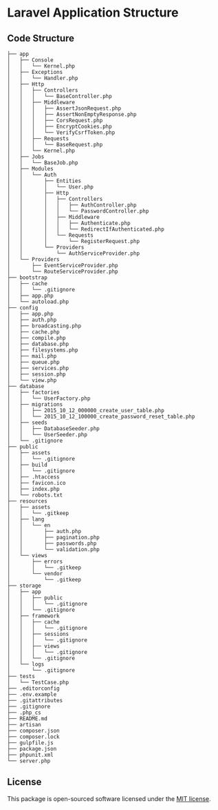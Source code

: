 # Laravel Application Structure

## Code Structure

    ├── app
    │   ├── Console
    │   │   └── Kernel.php
    │   ├── Exceptions
    │   │   └── Handler.php
    │   ├── Http
    │   │   ├── Controllers
    │   │   │   └── BaseController.php
    │   │   ├── Middleware
    │   │   │   ├── AssertJsonRequest.php
    │   │   │   ├── AssertNonEmptyResponse.php
    │   │   │   ├── CorsRequest.php
    │   │   │   ├── EncryptCookies.php
    │   │   │   └── VerifyCsrfToken.php
    │   │   ├── Requests
    │   │   │   └── BaseRequest.php
    │   │   └── Kernel.php
    │   ├── Jobs
    │   │   └── BaseJob.php
    │   ├── Modules
    │   │   └── Auth
    │   │       ├── Entities
    │   │       │   └── User.php
    │   │       ├── Http
    │   │       │   ├── Controllers
    │   │       │   │   ├── AuthController.php
    │   │       │   │   └── PasswordController.php
    │   │       │   ├── Middleware
    │   │       │   │   ├── Authenticate.php
    │   │       │   │   └── RedirectIfAuthenticated.php
    │   │       │   └── Requests
    │   │       │       └── RegisterRequest.php
    │   │       └── Providers
    │   │           └── AuthServiceProvider.php
    │   └── Providers
    │       ├── EventServiceProvider.php
    │       └── RouteServiceProvider.php
    ├── bootstrap
    │   ├── cache
    │   │   └── .gitignore
    │   ├── app.php
    │   └── autoload.php
    ├── config
    │   ├── app.php
    │   ├── auth.php
    │   ├── broadcasting.php
    │   ├── cache.php
    │   ├── compile.php
    │   ├── database.php
    │   ├── filesystems.php
    │   ├── mail.php
    │   ├── queue.php
    │   ├── services.php
    │   ├── session.php
    │   └── view.php
    ├── database
    │   ├── factories
    │   │   └── UserFactory.php
    │   ├── migrations
    │   │   ├── 2015_10_12_000000_create_user_table.php
    │   │   └── 2015_10_12_100000_create_password_reset_table.php
    │   ├── seeds
    │   │   ├── DatabaseSeeder.php
    │   │   └── UserSeeder.php
    │   └── .gitignore
    ├── public
    │   ├── assets
    │   │   └── .gitignore
    │   ├── build
    │   │   └── .gitignore
    │   ├── .htaccess
    │   ├── favicon.ico
    │   ├── index.php
    │   └── robots.txt
    ├── resources
    │   ├── assets
    │   │   └── .gitkeep
    │   ├── lang
    │   │   └── en
    │   │       ├── auth.php
    │   │       ├── pagination.php
    │   │       ├── passwords.php
    │   │       └── validation.php
    │   └── views
    │       ├── errors
    │       │   └── .gitkeep
    │       └── vendor
    │           └── .gitkeep
    ├── storage
    │   ├── app
    │   │   ├── public
    │   │   │   └── .gitignore
    │   │   └── .gitignore
    │   ├── framework
    │   │   ├── cache
    │   │   │   └── .gitignore
    │   │   ├── sessions
    │   │   │   └── .gitignore
    │   │   ├── views
    │   │   │   └── .gitignore
    │   │   └── .gitignore
    │   └── logs
    │       └── .gitignore
    ├── tests
    │   └── TestCase.php
    ├── .editorconfig
    ├── .env.example
    ├── .gitattributes
    ├── .gitignore
    ├── .php_cs
    ├── README.md
    ├── artisan
    ├── composer.json
    ├── composer.lock
    ├── gulpfile.js
    ├── package.json
    ├── phpunit.xml
    └── server.php

## License

This package is open-sourced software licensed under the [MIT license](http://opensource.org/licenses/MIT).
